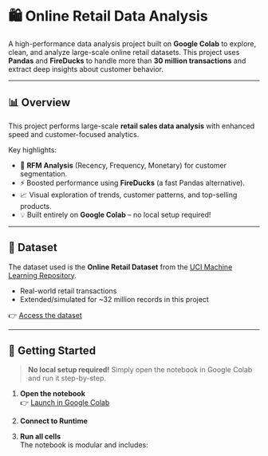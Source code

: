# 🛍️ Online Retail Data Analysis

A high-performance data analysis project built on **Google Colab** to explore, clean, and analyze large-scale online retail datasets. This project uses **Pandas** and **FireDucks** to handle more than **30 million transactions** and extract deep insights about customer behavior.

---

## 📊 Overview

This project performs large-scale **retail sales data analysis** with enhanced speed and customer-focused analytics.

Key highlights:
- 🧠 **RFM Analysis** (Recency, Frequency, Monetary) for customer segmentation.
- ⚡ Boosted performance using **FireDucks** (a fast Pandas alternative).
- 📈 Visual exploration of trends, customer patterns, and top-selling products.
- 💡 Built entirely on **Google Colab** – no local setup required!

---

## 📁 Dataset

The dataset used is the **Online Retail Dataset** from the [UCI Machine Learning Repository](https://archive.ics.uci.edu/ml/datasets/Online+Retail).

- Real-world retail transactions
- Extended/simulated for ~32 million records in this project

👉 [Access the dataset](https://archive.ics.uci.edu/ml/datasets/Online+Retail)

---

## 🚀 Getting Started

> **No local setup required!** Simply open the notebook in Google Colab and run it step-by-step.

1. **Open the notebook**  
   👉 [Launch in Google Colab](https://colab.research.google.com/github/rahaneom/online-retail-data-analysis/blob/master/onlineretail.ipynb)

2. **Connect to Runtime**

3. **Run all cells**  
   The notebook is modular and includes:
